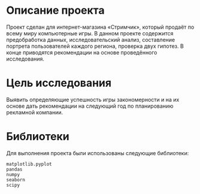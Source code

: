# Описание проекта

Проект сделан для интернет-магазина «Стримчик», который продаёт по всему миру компьютерные игры. 
В данном проекте содержится предобработка данных, исследовательский анализ, составление портрета пользователей каждого региона, проверка двух гипотез. 
В конце приводятся рекомендации на основе проведённого исследования.

# Цель исследования

Выявить определяющие успешность игры закономерности и на их основе дать рекомендации на следующий год по планированию рекламной компании.

# Библиотеки

Для выполнения проекта были использованы следующие библиотеки:

	matplotlib.pyplot
	pandas
	numpy
	seaborn
	scipy
	